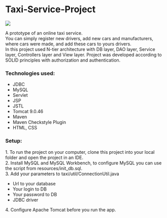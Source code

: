 # Taxi-Service-Project
<img src="https://img.freepik.com/free-vector/three-dimensional-image-of-taxi-car-isolated-on-white-background_53876-12109.jpg?size=626&ext=jpg" >

A prototype of an online taxi service. <br>
You can simply register new drivers, add new cars and manufacturers, where cars were made, and add these cars to yours drivers. </br>
In this project used N-tier architecture with DB layer, DAO layer, Service layer, Controllers layer and View layer.
Project was developed according to SOLID principles with authorization and authentication.

<h3>Technologies used:</h3>
<ul>
  <li>JDBC</li>
  <li>MySQL</li>
  <li>Servlet</li>
  <li>JSP</li>
  <li>JSTL</li>
  <li>Tomcat 9.0.46</li>
  <li>Maven</li>
  <li>Maven Checkstyle Plugin</li>
  <li>HTML, CSS</li>
</ul>

<h3>Setup:</h3>
1. To run the project on your computer, clone this project into your local folder and open the project in an IDE. <br>
2. Install MySQL and MySQL Workbench, to configure MySQL you can use the script from resources/init_db.sql.<br>
3. Add your parameters to taxi/util/ConnectionUtil.java<br>
<ul>
  <li>Url to your database</li>
  <li>Your login to DB</li>
  <li>Your password to DB</li>
  <li>JDBC driver</li>
</ul>
4. Configure Apache Tomcat before you run the app.<br>
